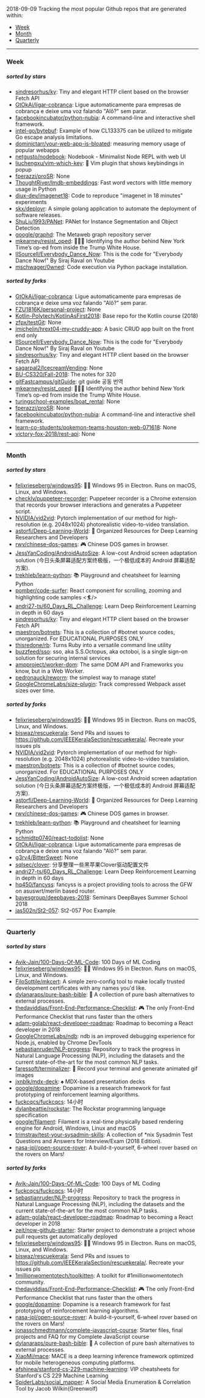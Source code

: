 2018-09-09
Tracking the most popular Github repos that are generated within: 
* [Week](https://github.com/polebug/github_trending_spider/blob/master/2018-09-09.md#week)
* [Month](https://github.com/polebug/github_trending_spider/blob/master/2018-09-09.md#month)
* [Quarterly](https://github.com/polebug/github_trending_spider/blob/master/2018-09-09.md#quarterly)
--- 
### Week 
##### sorted by stars 
* [sindresorhus/ky](https://github.com/sindresorhus/ky): Tiny and elegant HTTP client based on the browser Fetch API
* [GtOkAi/ligar-cobranca](https://github.com/GtOkAi/ligar-cobranca): Ligue automaticamente para empresas de cobrança e deixe uma voz falando "Alô?" sem parar.
* [facebookincubator/python-nubia](https://github.com/facebookincubator/python-nubia): A command-line and interactive shell framework.
* [intel-go/bytebuf](https://github.com/intel-go/bytebuf): Example of how CL133375 can be utilized to mitigate Go escape analysis limitations.
* [dominictarr/your-web-app-is-bloated](https://github.com/dominictarr/your-web-app-is-bloated): measuring memory usage of popular webapps
* [netgusto/nodebook](https://github.com/netgusto/nodebook): Nodebook - Minimalist Node REPL with web UI
* [liuchengxu/vim-which-key](https://github.com/liuchengxu/vim-which-key): :tulip: Vim plugin that shows keybindings in popup
* [fperazzi/proSR](https://github.com/fperazzi/proSR): None
* [ThoughtRiver/lmdb-embeddings](https://github.com/ThoughtRiver/lmdb-embeddings): Fast word vectors with little memory usage in Python
* [diux-dev/imagenet18](https://github.com/diux-dev/imagenet18): Code to reproduce "imagenet in 18 minutes" experiments
* [skx/deployr](https://github.com/skx/deployr): A simple golang application to automate the deployment of software releases.
* [ShuLiu1993/PANet](https://github.com/ShuLiu1993/PANet): PANet for Instance Segmentation and Object Detection
* [google/graphd](https://github.com/google/graphd): The Metaweb graph repository server
* [mkearney/resist_oped](https://github.com/mkearney/resist_oped): 🕵🏽‍♀️ Identifying the author behind New York Time’s op-ed from inside the Trump White House.
* [llSourcell/Everybody_Dance_Now](https://github.com/llSourcell/Everybody_Dance_Now): This is the code for "Everybody Dance Now!" By Siraj Raval on Youtube
* [mschwager/0wned](https://github.com/mschwager/0wned): Code execution via Python package installation.
##### sorted by forks 
* [GtOkAi/ligar-cobranca](https://github.com/GtOkAi/ligar-cobranca): Ligue automaticamente para empresas de cobrança e deixe uma voz falando "Alô?" sem parar.
* [FZU1816K/personal-project](https://github.com/FZU1816K/personal-project): None
* [Kotlin-Polytech/KotlinAsFirst2018](https://github.com/Kotlin-Polytech/KotlinAsFirst2018): Base repo for the Kotlin course (2018)
* [zfpx/testGit](https://github.com/zfpx/testGit): None
* [jmichelin/hrext04-my-cruddy-app](https://github.com/jmichelin/hrext04-my-cruddy-app): A basic CRUD app built on the front end only
* [llSourcell/Everybody_Dance_Now](https://github.com/llSourcell/Everybody_Dance_Now): This is the code for "Everybody Dance Now!" By Siraj Raval on Youtube
* [sindresorhus/ky](https://github.com/sindresorhus/ky): Tiny and elegant HTTP client based on the browser Fetch API
* [sagarpal2/IcecreamVending](https://github.com/sagarpal2/IcecreamVending): None
* [BU-CS320/Fall-2018](https://github.com/BU-CS320/Fall-2018): The notes for 320
* [gitFastcampus/gitGuide](https://github.com/gitFastcampus/gitGuide): git guide 공동 번역
* [mkearney/resist_oped](https://github.com/mkearney/resist_oped): 🕵🏽‍♀️ Identifying the author behind New York Time’s op-ed from inside the Trump White House.
* [turingschool-examples/boat_rental](https://github.com/turingschool-examples/boat_rental): None
* [fperazzi/proSR](https://github.com/fperazzi/proSR): None
* [facebookincubator/python-nubia](https://github.com/facebookincubator/python-nubia): A command-line and interactive shell framework.
* [learn-co-students/pokemon-teams-houston-web-071618](https://github.com/learn-co-students/pokemon-teams-houston-web-071618): None
* [victory-fox-2018/rest-api](https://github.com/victory-fox-2018/rest-api): None
--- 
### Month 
##### sorted by stars 
* [felixrieseberg/windows95](https://github.com/felixrieseberg/windows95): 💩🚀 Windows 95 in Electron. Runs on macOS, Linux, and Windows.
* [checkly/puppeteer-recorder](https://github.com/checkly/puppeteer-recorder): Puppeteer recorder is a Chrome extension that records your browser interactions and generates a  Puppeteer script.
* [NVIDIA/vid2vid](https://github.com/NVIDIA/vid2vid): Pytorch implementation of our method for high-resolution (e.g. 2048x1024) photorealistic video-to-video translation.
* [astorfi/Deep-Learning-World](https://github.com/astorfi/Deep-Learning-World): :satellite: Organized Resources for Deep Learning Researchers and Developers
* [rwv/chinese-dos-games](https://github.com/rwv/chinese-dos-games): 🎮 Chinese DOS games in browser.
* [JessYanCoding/AndroidAutoSize](https://github.com/JessYanCoding/AndroidAutoSize): A low-cost Android screen adaptation solution (今日头条屏幕适配方案终极版，一个极低成本的 Android 屏幕适配方案).
* [trekhleb/learn-python](https://github.com/trekhleb/learn-python): 📚 Playground and cheatsheet for learning Python
* [pomber/code-surfer](https://github.com/pomber/code-surfer): React component for scrolling, zooming and highlighting code samples <🏄/>
* [andri27-ts/60_Days_RL_Challenge](https://github.com/andri27-ts/60_Days_RL_Challenge): Learn Deep Reinforcement Learning in depth in 60 days
* [sindresorhus/ky](https://github.com/sindresorhus/ky): Tiny and elegant HTTP client based on the browser Fetch API
* [maestron/botnets](https://github.com/maestron/botnets): This is a collection of #botnet source codes, unorganized. For EDUCATIONAL PURPOSES ONLY
* [thisredone/rb](https://github.com/thisredone/rb): Turns Ruby into a versatile command line utility
* [buzzfeed/sso](https://github.com/buzzfeed/sso): sso, aka S.S.Octopus, aka octoboi, is a single sign-on solution for securing internal services
* [ampproject/worker-dom](https://github.com/ampproject/worker-dom): The same DOM API and Frameworks you know, but in a Web Worker.
* [pedronauck/reworm](https://github.com/pedronauck/reworm): the simplest way to manage state!
* [GoogleChromeLabs/size-plugin](https://github.com/GoogleChromeLabs/size-plugin): Track compressed Webpack asset sizes over time.
##### sorted by forks 
* [felixrieseberg/windows95](https://github.com/felixrieseberg/windows95): 💩🚀 Windows 95 in Electron. Runs on macOS, Linux, and Windows.
* [biswaz/rescuekerala](https://github.com/biswaz/rescuekerala): Send PRs and issues to https://github.com/IEEEKeralaSection/rescuekerala/. Recreate your issues pls
* [NVIDIA/vid2vid](https://github.com/NVIDIA/vid2vid): Pytorch implementation of our method for high-resolution (e.g. 2048x1024) photorealistic video-to-video translation.
* [maestron/botnets](https://github.com/maestron/botnets): This is a collection of #botnet source codes, unorganized. For EDUCATIONAL PURPOSES ONLY
* [JessYanCoding/AndroidAutoSize](https://github.com/JessYanCoding/AndroidAutoSize): A low-cost Android screen adaptation solution (今日头条屏幕适配方案终极版，一个极低成本的 Android 屏幕适配方案).
* [astorfi/Deep-Learning-World](https://github.com/astorfi/Deep-Learning-World): :satellite: Organized Resources for Deep Learning Researchers and Developers
* [rwv/chinese-dos-games](https://github.com/rwv/chinese-dos-games): 🎮 Chinese DOS games in browser.
* [trekhleb/learn-python](https://github.com/trekhleb/learn-python): 📚 Playground and cheatsheet for learning Python
* [schmidtp0740/react-todolist](https://github.com/schmidtp0740/react-todolist): None
* [GtOkAi/ligar-cobranca](https://github.com/GtOkAi/ligar-cobranca): Ligue automaticamente para empresas de cobrança e deixe uma voz falando "Alô?" sem parar.
* [g3rv4/BitterSweet](https://github.com/g3rv4/BitterSweet): None
* [sqlsec/clover](https://github.com/sqlsec/clover): 分享整理一些黑苹果Clover驱动配置文件
* [andri27-ts/60_Days_RL_Challenge](https://github.com/andri27-ts/60_Days_RL_Challenge): Learn Deep Reinforcement Learning in depth in 60 days
* [hq450/fancyss](https://github.com/hq450/fancyss): fancyss is a project providing tools to across the GFW on asuswrt/merlin based router.
* [bayesgroup/deepbayes-2018](https://github.com/bayesgroup/deepbayes-2018): Seminars DeepBayes Summer School 2018
* [jas502n/St2-057](https://github.com/jas502n/St2-057): St2-057 Poc Example
--- 
### Quarterly 
##### sorted by stars 
* [Avik-Jain/100-Days-Of-ML-Code](https://github.com/Avik-Jain/100-Days-Of-ML-Code): 100 Days of ML Coding
* [felixrieseberg/windows95](https://github.com/felixrieseberg/windows95): 💩🚀 Windows 95 in Electron. Runs on macOS, Linux, and Windows.
* [FiloSottile/mkcert](https://github.com/FiloSottile/mkcert): A simple zero-config tool to make locally trusted development certificates with any names you'd like.
* [dylanaraps/pure-bash-bible](https://github.com/dylanaraps/pure-bash-bible): 📖 A collection of pure bash alternatives to external processes.
* [thedaviddias/Front-End-Performance-Checklist](https://github.com/thedaviddias/Front-End-Performance-Checklist): 🎮 The only Front-End Performance Checklist that runs faster than the others
* [adam-golab/react-developer-roadmap](https://github.com/adam-golab/react-developer-roadmap): Roadmap to becoming a React developer in 2018
* [GoogleChromeLabs/ndb](https://github.com/GoogleChromeLabs/ndb): ndb is an improved debugging experience for Node.js, enabled by Chrome DevTools
* [sebastianruder/NLP-progress](https://github.com/sebastianruder/NLP-progress): Repository to track the progress in Natural Language Processing (NLP), including the datasets and the current state-of-the-art for the most common NLP tasks.
* [faressoft/terminalizer](https://github.com/faressoft/terminalizer): 🦄 Record your terminal and generate animated gif images
* [jxnblk/mdx-deck](https://github.com/jxnblk/mdx-deck): :spades: MDX-based presentation decks
* [google/dopamine](https://github.com/google/dopamine): Dopamine is a research framework for fast prototyping of reinforcement learning algorithms. 
* [fuckcqcs/fuckcqcs](https://github.com/fuckcqcs/fuckcqcs): 14小时
* [dylanbeattie/rockstar](https://github.com/dylanbeattie/rockstar): The Rockstar programming language specification
* [google/filament](https://github.com/google/filament): Filament is a real-time physically based rendering engine for Android, Windows, Linux and macOS
* [trimstray/test-your-sysadmin-skills](https://github.com/trimstray/test-your-sysadmin-skills): A collection of *nix Sysadmin Test Questions and Answers for Interview/Exam (2018 Edition).
* [nasa-jpl/open-source-rover](https://github.com/nasa-jpl/open-source-rover): A build-it-yourself, 6-wheel rover based on the rovers on Mars!
##### sorted by forks 
* [Avik-Jain/100-Days-Of-ML-Code](https://github.com/Avik-Jain/100-Days-Of-ML-Code): 100 Days of ML Coding
* [fuckcqcs/fuckcqcs](https://github.com/fuckcqcs/fuckcqcs): 14小时
* [sebastianruder/NLP-progress](https://github.com/sebastianruder/NLP-progress): Repository to track the progress in Natural Language Processing (NLP), including the datasets and the current state-of-the-art for the most common NLP tasks.
* [adam-golab/react-developer-roadmap](https://github.com/adam-golab/react-developer-roadmap): Roadmap to becoming a React developer in 2018
* [zeit/now-github-starter](https://github.com/zeit/now-github-starter): Starter project to demonstrate a project whose pull requests get automatically deployed
* [felixrieseberg/windows95](https://github.com/felixrieseberg/windows95): 💩🚀 Windows 95 in Electron. Runs on macOS, Linux, and Windows.
* [biswaz/rescuekerala](https://github.com/biswaz/rescuekerala): Send PRs and issues to https://github.com/IEEEKeralaSection/rescuekerala/. Recreate your issues pls
* [1millionwomentotech/toolkitten](https://github.com/1millionwomentotech/toolkitten): A toolkit for #1millionwomentotech community.
* [thedaviddias/Front-End-Performance-Checklist](https://github.com/thedaviddias/Front-End-Performance-Checklist): 🎮 The only Front-End Performance Checklist that runs faster than the others
* [google/dopamine](https://github.com/google/dopamine): Dopamine is a research framework for fast prototyping of reinforcement learning algorithms. 
* [nasa-jpl/open-source-rover](https://github.com/nasa-jpl/open-source-rover): A build-it-yourself, 6-wheel rover based on the rovers on Mars!
* [jonasschmedtmann/complete-javascript-course](https://github.com/jonasschmedtmann/complete-javascript-course): Starter files, final projects and FAQ for my Complete JavaScript course
* [dylanaraps/pure-bash-bible](https://github.com/dylanaraps/pure-bash-bible): 📖 A collection of pure bash alternatives to external processes.
* [XiaoMi/mace](https://github.com/XiaoMi/mace): MACE is a deep learning inference framework optimized for mobile heterogeneous computing platforms.
* [afshinea/stanford-cs-229-machine-learning](https://github.com/afshinea/stanford-cs-229-machine-learning): VIP cheatsheets for Stanford's CS 229 Machine Learning
* [SpiderLabs/social_mapper](https://github.com/SpiderLabs/social_mapper): A Social Media Enumeration & Correlation Tool by Jacob Wilkin(Greenwolf)

